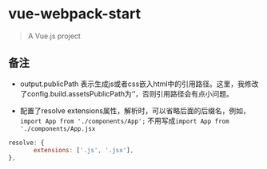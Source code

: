 # vue-webpack-start

> A Vue.js project

## 备注

- output.publicPath 表示生成js或者css嵌入html中的引用路径。这里，我修改了config.build.assetsPublicPath为‘’，否则引用路径会有点小问题。

- 配置了resolve extensions属性，解析时，可以省略后面的后缀名，例如，`import App from './components/App';` 不用写成`import App from './components/App.jsx`
```javascript
resolve: {
       extensions: ['.js', '.jsx'],
},
```
